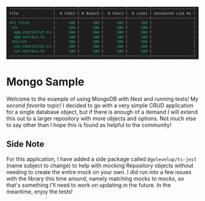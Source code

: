 <p align="center">
  <img src="./testCoverage.png"/>
</p>

# Mongo Sample

Welcome to the example of using MongoDB with Nest and running tests! My _second favorite_ topic! I decided to go with a very simple CRUD application for a single database object, but if there is enough of a demand I will extend this out to a larger repository with more objects and options. Not much else to say other than I hope this is found as helpful to the community!

## Side Note

For this application, I have added a side package called `@golevelup/ts-jest` (name subject to change) to help with mocking Repository objects without needing to create the entire mock on your own. I did run into a few issues with the library this time around, namely matching mocks to mocks, so that's something I'll need to work on updating in the future. In the meantime, enjoy the tests!
